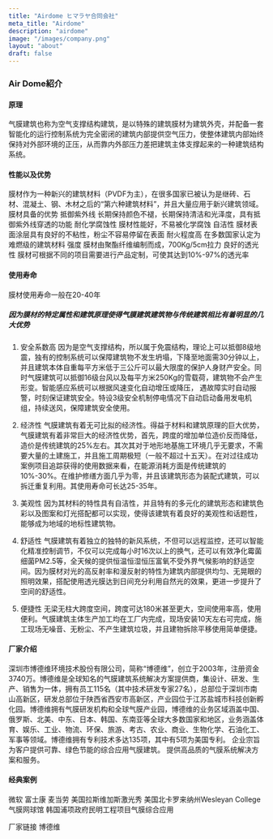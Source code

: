 ```yaml
---
title: "Airdome ヒマラヤ合同会社"
meta_title: "Airdome"
description: "airdome"
image: "/images/company.png"
layout: "about"
draft: false
---
```


### Air Dome紹介

#### 原理

气膜建筑也称为空气支撑结构建筑，是以特殊的建筑膜材为建筑外壳，并配备一套智能化的运行控制系统为完全密闭的建筑内部提供空气压力，使整体建筑内部始终保持对外部环境的正压，从而靠内外部压力差把建筑主体支撑起来的一种建筑结构系统。

#### 性能以及优势

膜材作为一种新兴的建筑材料（PVDF为主），在很多国家已被认为是继砖、石材、混凝土、钢、木材之后的“第六种建筑材料”，并且大量应用于新兴建筑领域。
膜材具备的优势
抵御紫外线
长期保持颜色不褪，长期保持清洁和光泽度，具有抵御紫外线穿透的功能
耐化学腐蚀性
膜材性能好，不易被化学腐蚀
自洁性
膜材表面涂层具有良好的不粘性，粉尘不容易停留在表面
耐火程度高
在多数国家认定为难燃级的建筑材料
强度
膜材由聚酯纤维编制而成，700Kg/5cm拉力
良好的透光性
膜材可根据不同的项目需要进行产品定制，可使其达到10%-97%的透光率


#### 使用寿命
膜材使用寿命一般在20-40年

##### 因为膜材的特定属性和建筑原理使得气膜建筑建筑物与传统建筑相比有着明显的几大优势
1.	安全系数高 
 因为是空气支撑结构，所以属于免震结构，理论上可以抵御8级地震，独有的控制系统可以保障建筑物不发生坍塌，下降至地面需30分钟以上，并且建筑本体自重每平方米低于三公斤可以最大限度的保护人身财产安全。同时气膜建筑可以抵御16级台风以及每平方米250Kg的雪载荷，建筑物不会产生形变。智能感应系统可以根据风速变化自动增压或降压， 遇故障实时自动报警，时刻保证建筑安全。特设3级安全机制停电情况下自动启动备用发电机组，持续送风，保障建筑安全使用。



2.	经济性
气膜建筑有着无可比拟的经济性。得益于材料和建筑原理的巨大优势，气膜建筑有着非常巨大的经济性优势，首先，跨度的增加单位造价反而降低，造价是传统建筑的25%左右。其次其对于地形地基施工环境几乎无要求，不需要大量的土建施工，并且施工周期极短（一般不超过十五天）。在对过往成功案例项目追踪获得的使用数据来看，在能源消耗方面是传统建筑的10%-30%。在维护修缮方面几乎为零，并且该建筑形态为装配式建筑，可以拆迁重复利用。其使用寿命可长达25-35年。


3.	美观性
因为其材料的特性具有自洁性，并且特有的多元化的建筑形态和建筑色彩以及图案和灯光搭配都可以实现，使得该建筑有着良好的美观性和话题性，能够成为地域的地标性建筑物。


4.	舒适性
气膜建筑有着独立的独特的新风系统，不但可以远程监控，还可以智能化精准控制调节，不仅可以完成每小时16次以上的换气，还可以有效净化霉菌细菌PM2.5等，全天候的提供恒温恒湿恒压富氧不受外界气候影响的舒适空间。因为膜材对光的高反射率和漫反射的特性为建筑内部提供均匀、无晃眼的照明效果，搭配使用透光膜达到日间充分利用自然光的效果，更进一步提升了空间的舒适性。

5.	便捷性
无梁无柱大跨度空间，跨度可达180米甚至更大，空间使用率高，使用便利。气膜建筑主体生产加工均在工厂内完成，现场安装10天左右可完成，施工现场无噪音、无粉尘、不产生建筑垃圾，并且建物拆除平移使用简单便捷。


#### 厂家介绍
深圳市博德维环境技术股份有限公司，简称“博德维”，创立于2003年，注册资金3740万。博德维是全球知名的气膜建筑系统解决方案提供商，集设计、研发、生产、销售为一体，拥有员工115名（其中技术研发专家27名），总部位于深圳市南山高新区，研发总部位于陕西省西安市高新区，产业园位于江苏盐城市科技创新孵化园。博德维拥有气膜研发机构和全球气膜产业园，博德维的业务区域涵盖中国、俄罗斯、北美、中东、日本、韩国、东南亚等全球大多数国家和地区，业务涵盖体育、娱乐、工业、物流、环保、旅游、考古、农业、商业、生物化学、石油化工、军事等领域。博德维拥有专利技术多达135项，其中有5项为美国专利。
企业宗旨为客户提供可靠、绿色节能的综合应用气膜建筑。 提供高品质的气膜系统解决方案和服务。






#### 经典案例
微软 富士康 麦当劳 美国拉斯维加斯激光秀 美国北卡罗来纳州Wesleyan College气膜网球馆 韩国浦项政府民明工程项目气膜综合应用

厂家链接 
博德维



